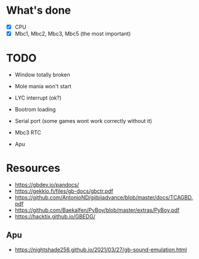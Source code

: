 # What's done
- [x] CPU
- [x] Mbc1, Mbc2, Mbc3, Mbc5 (the most important)

# TODO
- Window totally broken
- Mole mania won't start
- LYC interrupt (ok?)

- Bootrom loading
- Serial port (some games wont work correctly without it)
- Mbc3 RTC
- Apu

# Resources
- https://gbdev.io/pandocs/
- https://gekkio.fi/files/gb-docs/gbctr.pdf
- https://github.com/AntonioND/giibiiadvance/blob/master/docs/TCAGBD.pdf
- https://github.com/Baekalfen/PyBoy/blob/master/extras/PyBoy.pdf 
- https://hacktix.github.io/GBEDG/

## Apu
- https://nightshade256.github.io/2021/03/27/gb-sound-emulation.html